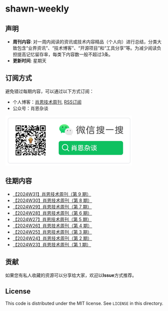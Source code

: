 # shawn-weekly
## 声明
- **周刊内容**: 对一周内阅读的资讯或技术内容精品（个人向）进行总结，分类大致包含“业界资讯”、“技术博客”、“开源项目”和“工具分享”等。为减少阅读负担提高记忆留存率，每类下内容数一般不超过3条。<br>
- **更新时间**: 星期天<br>

## 订阅方式
避免错过每期内容，可以通过以下方式订阅：
- 个人博客：[肖恩技术周刊](https://www.shawnxie.top/categories/tf-weekly), [RSS订阅](https://www.shawnxie.top/feed.xml)
- 公众号：肖恩杂谈

<img src="./picture/image-1.png" alt="公众号二维码" width="400">

## 往期内容
- [【2024W31】肖恩技术周刊（第 9 期）](./article/【2024W31】肖恩技术周刊（第%209%20期）.md)
- [【2024W30】肖恩技术周刊（第 8 期）](./article/【2024W30】肖恩技术周刊（第%208%20期）.md)
- [【2024W29】肖恩技术周刊（第 7 期）](./article/【2024W29】肖恩技术周刊（第%207%20期）.md)
- [【2024W28】肖恩技术周刊（第 6 期）](./article/【2024W28】肖恩技术周刊（第%206%20期）.md)
- [【2024W27】肖恩技术周刊（第 5 期）](./article/【2024W27】肖恩技术周刊（第%205%20期）.md)
- [【2024W26】肖恩技术周刊（第 4 期）](./article/【2024W26】肖恩技术周刊（第%204%20期）.md)
- [【2024W25】肖恩技术周刊（第 3 期）](./article/【2024W25】肖恩技术周刊（第%203%20期）.md)
- [【2024W24】肖恩技术周刊（第 2 期）](./article/【2024W24】肖恩技术周刊（第%202%20期）.md)
- [【2024W23】肖恩技术周刊（第 1 期）](./article/【2024W23】肖恩技术周刊（第%201%20期）.md)

## 贡献
如果您有私人收藏的资源可以分享给大家，欢迎以**Issue**方式推荐。

License
---

This code is distributed under the MIT license. See `LICENSE` in this directory.




